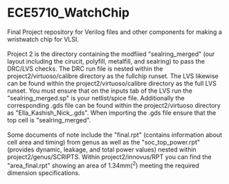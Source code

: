 # ECE5710_WatchChip
Final Project repository for Verilog files and other components for making a wristwatch chip for VLSI.
<br><br>
Project 2 is the directory containing the modfiied "sealring_merged" (our layout including the cirucit, polyfill, metalfill, and sealring) to pass the DRC/LVS checks. The DRC run file is nested within the project2/virtuoso/calibre directory as the fullchip runset. The LVS likewise can be found within the project2/virtuoso/calibre directory as the full LVS runset. You must ensure that on the inputs tab of the LVS run the "sealring_merged.sp" is your netlist/spice file. Additionally the corresponding .gds file can be found within the project2/virtuoso directory as "Ella_Kashish_Nick_.gds". When importing the .gds file ensure that the top cell is "sealring_merged".
<br><br>
Some documents of note include the "final.rpt" (contains information about cell area and timing) from genus as well as the "soc_top_power.rpt" (provides dynamic, leakage, and total power values) nested within project2/genus/SCRIPTS. Within project2/innovus/RPT you can find the "area_final.rpt" showing an area of 1.34mm(<sup>2</sup>) meeting the required dimension specifications.
